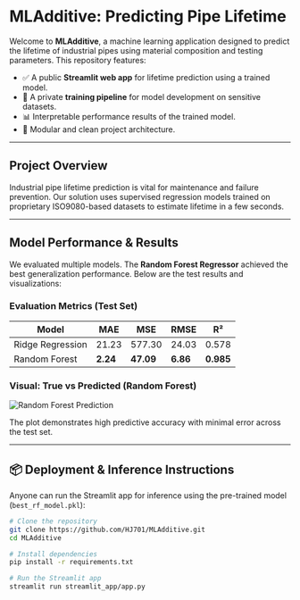 # MLAdditive: Predicting Pipe Lifetime

Welcome to **MLAdditive**, a machine learning application designed to predict the lifetime of industrial pipes using material composition and testing parameters. This repository features:

- ✅ A public **Streamlit web app** for lifetime prediction using a trained model.
- 🔐 A private **training pipeline** for model development on sensitive datasets.
- 📊 Interpretable performance results of the trained model.
- 📂 Modular and clean project architecture.

---

## Project Overview

Industrial pipe lifetime prediction is vital for maintenance and failure prevention. Our solution uses supervised regression models trained on proprietary ISO9080-based datasets to estimate lifetime in a few seconds.

---

## Model Performance & Results

We evaluated multiple models. The **Random Forest Regressor** achieved the best generalization performance. Below are the test results and visualizations:

### Evaluation Metrics (Test Set)

| Model               | MAE     | MSE     | RMSE    | R²     |
|--------------------|---------|---------|---------|--------|
| Ridge Regression   | 21.23   | 577.30  | 24.03   | 0.578  |
| Random Forest      | **2.24**| **47.09**| **6.86**| **0.985** |

### Visual: True vs Predicted (Random Forest)

![Random Forest Prediction](results/regression/true_vs_pred_rf.png)

The plot demonstrates high predictive accuracy with minimal error across the test set.

---

## 📦 Deployment & Inference Instructions

Anyone can run the Streamlit app for inference using the pre-trained model (`best_rf_model.pkl`):

```bash
# Clone the repository
git clone https://github.com/HJ701/MLAdditive.git
cd MLAdditive

# Install dependencies
pip install -r requirements.txt

# Run the Streamlit app
streamlit run streamlit_app/app.py
